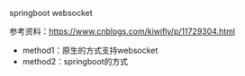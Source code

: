 springboot websocket

参考资料：https://www.cnblogs.com/kiwifly/p/11729304.html

+ method1：原生的方式支持websocket
+ method2：springboot的方式